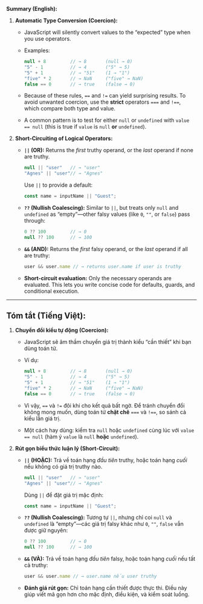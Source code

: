 **Summary (English):**

1. **Automatic Type Conversion (Coercion):**

   * JavaScript will silently convert values to the “expected” type when you use operators.
   * Examples:

     ```js
     null + 8         // → 8       (null → 0)  
     "5" - 1          // → 4       ("5" → 5)  
     "5" + 1          // → "51"    (1 → "1")  
     "five" * 2       // → NaN     ("five" → NaN)  
     false == 0       // → true    (false → 0)  
     ```
   * Because of these rules, `==` and `!=` can yield surprising results. To avoid unwanted coercion, use the **strict** operators `===` and `!==`, which compare both type and value.
   * A common pattern is to test for either `null` or `undefined` with `value == null` (this is true if `value` is `null` **or** `undefined`).

2. **Short-Circuiting of Logical Operators:**

   * **`||` (OR):** Returns the *first* truthy operand, or the *last* operand if none are truthy.

     ```js
     null || "user"   // → "user"  
     "Agnes" || "user"// → "Agnes"  
     ```

     Use `||` to provide a default:

     ```js
     const name = inputName || "Guest";
     ```
   * **`??` (Nullish Coalescing):** Similar to `||`, but treats only `null` and `undefined` as “empty”—other falsy values (like `0`, `""`, or `false`) pass through:

     ```js
     0 ?? 100         // → 0  
     null ?? 100      // → 100  
     ```
   * **`&&` (AND):** Returns the *first* falsy operand, or the *last* operand if all are truthy:

     ```js
     user && user.name // → returns user.name if user is truthy
     ```
   * **Short-circuit evaluation:** Only the necessary operands are evaluated. This lets you write concise code for defaults, guards, and conditional execution.

---

## **Tóm tắt (Tiếng Việt):**

1. **Chuyển đổi kiểu tự động (Coercion):**

   * JavaScript sẽ âm thầm chuyển giá trị thành kiểu “cần thiết” khi bạn dùng toán tử.
   * Ví dụ:

     ```js
     null + 8         // → 8       (null → 0)  
     "5" - 1          // → 4       ("5" → 5)  
     "5" + 1          // → "51"    (1 → "1")  
     "five" * 2       // → NaN     ("five" → NaN)  
     false == 0       // → true    (false → 0)  
     ```
   * Vì vậy, `==` và `!=` đôi khi cho kết quả bất ngờ. Để tránh chuyển đổi không mong muốn, dùng toán tử **chặt chẽ** `===` và `!==`, so sánh cả kiểu lẫn giá trị.
   * Một cách hay dùng: kiểm tra `null` hoặc `undefined` cùng lúc với `value == null` (hàm ý `value` là `null` **hoặc** `undefined`).

2. **Rút gọn biểu thức luận lý (Short-Circuit):**

   * **`||` (HOẶC):** Trả về toán hạng *đầu tiên* truthy, hoặc toán hạng *cuối* nếu không có giá trị truthy nào.

     ```js
     null || "user"   // → "user"  
     "Agnes" || "user"// → "Agnes"  
     ```

     Dùng `||` để đặt giá trị mặc định:

     ```js
     const name = inputName || "Guest";
     ```
   * **`??` (Nullish Coalescing):** Tương tự `||`, nhưng chỉ coi `null` và `undefined` là “empty”—các giá trị falsy khác như `0`, `""`, `false` vẫn được giữ nguyên:

     ```js
     0 ?? 100         // → 0  
     null ?? 100      // → 100  
     ```
   * **`&&` (VÀ):** Trả về toán hạng *đầu tiên* falsy, hoặc toán hạng *cuối* nếu tất cả truthy:

     ```js
     user && user.name // → user.name nếu user truthy
     ```
   * **Đánh giá rút gọn:** Chỉ toán hạng cần thiết được thực thi. Điều này giúp viết mã gọn hơn cho mặc định, điều kiện, và kiểm soát luồng.
